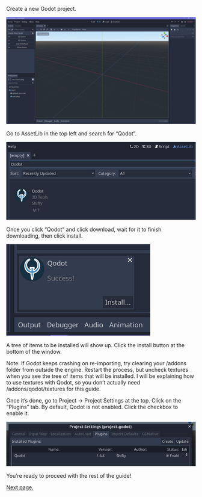 Create a new Godot project.

![](images/01-empty-project.png)

Go to AssetLib in the top left and search for “Qodot”.

![](images/01-qodot-assetlib-search.png)

Once you click “Qodot” and click download, wait for it to finish downloading, then click install.

![](images/01-qodot-assetlib-install.png)

A tree of items to be installed will show up. Click the install button at the bottom of the window.

Note: If Godot keeps crashing on re-importing, try clearing your /addons folder from outside the engine. Restart the process, but uncheck textures  when you see the tree of items that will be installed. I will be explaining how to use textures with Qodot, so you don’t actually need /addons/qodot/textures for this guide.

Once it’s done, go to Project → Project Settings at the top. Click on the “Plugins” tab. By default, Qodot is not enabled. Click the checkbox to enable it.

![](images/01-project-settings.png)

You’re ready to proceed with the rest of the guide!

[Next page.](02-building-a-map.md)
